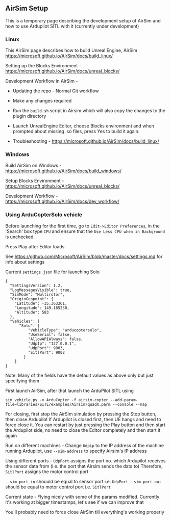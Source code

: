 ## AirSim Setup

This is a temporary page describing the development setup of AirSim and how to use Ardupilot SITL with it (currently under development)

### Linux

This AirSim page describes how to build Unreal Engine, AirSim
<https://microsoft.github.io/AirSim/docs/build_linux/>

Setting up the Blocks Environment - <https://microsoft.github.io/AirSim/docs/unreal_blocks/>

Development Workflow in AirSim -  

- Updating the repo - Normal Git workflow
- Make any changes required
- Run the `build.sh` script in Airsim which will also copy the changes to the plugin directory
- Launch UnrealEngine Editor, choose Blocks environment and when prompted about missing .so files, press Yes to build it again.

- Troubleshooting - <https://microsoft.github.io/AirSim/docs/build_linux/>

### Windows

Build AirSim on Windows - <https://microsoft.github.io/AirSim/docs/build_windows/>

Setup Blocks Environment - <https://microsoft.github.io/AirSim/docs/unreal_blocks/>

Development Workflow - <https://microsoft.github.io/AirSim/docs/dev_workflow/>

### Using ArduCopterSolo vehicle

Before launching for the first time, go to `Edit->Editor Preferences`, in the 'Search' box type `CPU` and ensure that the `Use Less CPU when in Background` is unchecked.

Press Play after Editor loads.

See <https://github.com/Microsoft/AirSim/blob/master/docs/settings.md> for info about settings

Current `settings.json` file for launching Solo

```
{
  "SettingsVersion": 1.2,
  "LogMessagesVisible": true,
  "SimMode": "Multirotor",
  "OriginGeopoint": {
    "Latitude": -35.363261,
    "Longitude": 149.165230,
    "Altitude": 583
  },
  "Vehicles": {
      "Solo": {
          "VehicleType": "arducoptersolo",
          "UseSerial": false,
          "AllowAPIAlways": false,
          "UdpIp": "127.0.0.1",
          "UdpPort": 9003,
          "SitlPort": 9002 
        }
    }
}
```

Note: Many of the fields have the default values as above only but just specifying them

First launch AirSim, after that launch the ArduPilot SITL using 

```
sim_vehicle.py -v ArduCopter -f airsim-copter --add-param-file=libraries/SITL/examples/Airsim/quadX.parm --console --map
```

For closing, first stop the AirSim simulation by pressing the Stop button, then close Ardupilot
If Ardupilot is closed first, then UE hangs and need to force close it.
You can restart by just pressing the Play button and then start the Ardupilot side, no need to close the Editor completely and then start it again


Run on different machines - Change `Udpip` to the IP address of the machine running Ardupilot, use `--sim-address` to specify Airsim's IP address


Using different ports - 
`UdpPort` assigns the port no. which Ardupilot receives the sensor data from (i.e. the port that Airsim sends the data to)
Therefore, `SitlPort` assigns the motor control port

`--sim-port-in` shouuld be equal to sensor port i.e. `UdpPort`
`--sim-port-out` should be equal to motor control port i.e. `SitlPort`


Current state - Flying nicely with some of the params modified. Currently it's working at bigger timestamps, let's see if we can improve that

You'll probably need to force close AirSim till everything's working properly